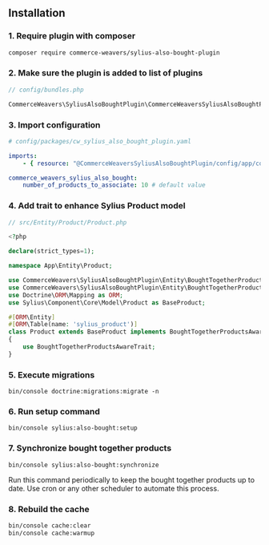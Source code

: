 ## Installation

### 1. Require plugin with composer

```bash
composer require commerce-weavers/sylius-also-bought-plugin
```

### 2. Make sure the plugin is added to list of plugins

```php
// config/bundles.php

CommerceWeavers\SyliusAlsoBoughtPlugin\CommerceWeaversSyliusAlsoBoughtPlugin::class => ['all' => true],
```

### 3. Import configuration

```yaml
# config/packages/cw_sylius_also_bought_plugin.yaml

imports:
    - { resource: "@CommerceWeaversSyliusAlsoBoughtPlugin/config/app/config.yaml" }

commerce_weavers_sylius_also_bought:
    number_of_products_to_associate: 10 # default value
```

### 4. Add trait to enhance Sylius Product model

```php
// src/Entity/Product/Product.php

<?php

declare(strict_types=1);

namespace App\Entity\Product;

use CommerceWeavers\SyliusAlsoBoughtPlugin\Entity\BoughtTogetherProductsAwareInterface;
use CommerceWeavers\SyliusAlsoBoughtPlugin\Entity\BoughtTogetherProductsAwareTrait;
use Doctrine\ORM\Mapping as ORM;
use Sylius\Component\Core\Model\Product as BaseProduct;

#[ORM\Entity]
#[ORM\Table(name: 'sylius_product')]
class Product extends BaseProduct implements BoughtTogetherProductsAwareInterface
{
    use BoughtTogetherProductsAwareTrait;
}
```

### 5. Execute migrations

```
bin/console doctrine:migrations:migrate -n
```

### 6. Run setup command

```
bin/console sylius:also-bought:setup
```

### 7. Synchronize bought together products

```
bin/console sylius:also-bought:synchronize
```

Run this command periodically to keep the bought together products up to date.
Use cron or any other scheduler to automate this process.

### 8. Rebuild the cache

```bash
bin/console cache:clear
bin/console cache:warmup
```
